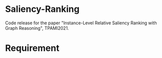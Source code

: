# Saliency-Ranking

Code release for the paper "Instance-Level Relative Saliency Ranking with Graph Reasoning", TPAMI2021.

# Requirement
